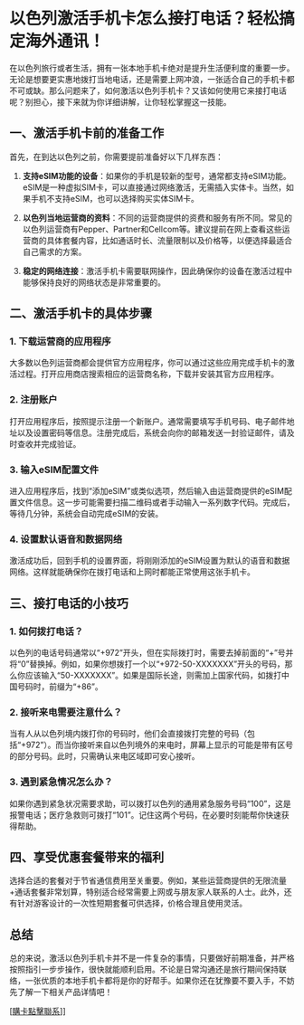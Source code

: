 # 以色列激活手机卡怎么接打电话？轻松搞定海外通讯！

在以色列旅行或者生活，拥有一张本地手机卡绝对是提升生活便利度的重要一步。无论是想要更实惠地拨打当地电话，还是需要上网冲浪，一张适合自己的手机卡都不可或缺。那么问题来了，如何激活以色列手机卡？又该如何使用它来接打电话呢？别担心，接下来就为你详细讲解，让你轻松掌握这一技能。

## 一、激活手机卡前的准备工作

首先，在到达以色列之前，你需要提前准备好以下几样东西：

1. **支持eSIM功能的设备**：如果你的手机是较新的型号，通常都支持eSIM功能。eSIM是一种虚拟SIM卡，可以直接通过网络激活，无需插入实体卡。当然，如果手机不支持eSIM，也可以选择购买实体SIM卡。

2. **以色列当地运营商的资料**：不同的运营商提供的资费和服务有所不同。常见的以色列运营商有Pepper、Partner和Cellcom等。建议提前在网上查看这些运营商的具体套餐内容，比如通话时长、流量限制以及价格等，以便选择最适合自己需求的方案。

3. **稳定的网络连接**：激活手机卡需要联网操作，因此确保你的设备在激活过程中能够保持良好的网络状态是非常重要的。

## 二、激活手机卡的具体步骤

### 1. 下载运营商的应用程序
大多数以色列运营商都会提供官方应用程序，你可以通过这些应用完成手机卡的激活过程。打开应用商店搜索相应的运营商名称，下载并安装其官方应用程序。

### 2. 注册账户
打开应用程序后，按照提示注册一个新账户。通常需要填写手机号码、电子邮件地址以及设置密码等信息。注册完成后，系统会向你的邮箱发送一封验证邮件，请及时查收并完成验证。

### 3. 输入eSIM配置文件
进入应用程序后，找到“添加eSIM”或类似选项，然后输入由运营商提供的eSIM配置文件信息。这一步可能需要扫描二维码或者手动输入一系列数字代码。完成后，等待几分钟，系统会自动完成eSIM的安装。

### 4. 设置默认语音和数据网络
激活成功后，回到手机的设置界面，将刚刚添加的eSIM设置为默认的语音和数据网络。这样就能确保你在拨打电话和上网时都能正常使用这张手机卡。

## 三、接打电话的小技巧

### 1. 如何拨打电话？
以色列的电话号码通常以“+972”开头，但在实际拨打时，需要去掉前面的“+”号并将“0”替换掉。例如，如果你想拨打一个以“+972-50-XXXXXXX”开头的号码，那么你应该输入“50-XXXXXXX”。如果是国际长途，则需加上国家代码，如拨打中国号码时，前缀为“+86”。

### 2. 接听来电需要注意什么？
当有人从以色列境内拨打你的号码时，他们会直接拨打完整的号码（包括“+972”）。而当你接听来自以色列境外的来电时，屏幕上显示的可能是带有区号的部分号码。此时，只需确认来电区域即可安心接听。

### 3. 遇到紧急情况怎么办？
如果你遇到紧急状况需要求助，可以拨打以色列的通用紧急服务号码“100”，这是报警电话；医疗急救则可拨打“101”。记住这两个号码，在必要时刻能帮你快速获得帮助。

## 四、享受优惠套餐带来的福利

选择合适的套餐对于节省通信费用至关重要。例如，某些运营商提供的无限流量+通话套餐非常划算，特别适合经常需要上网或与朋友家人联系的人士。此外，还有针对游客设计的一次性短期套餐可供选择，价格合理且使用灵活。

## 总结

总的来说，激活以色列手机卡并不是一件复杂的事情，只要做好前期准备，并严格按照指引一步步操作，很快就能顺利启用。不论是日常沟通还是旅行期间保持联络，一张优质的本地手机卡都将是你的好帮手。如果你还在犹豫要不要入手，不妨先了解一下相关产品详情吧！

[[購卡點擊聯系](https://t.me/s/esim1088)]]